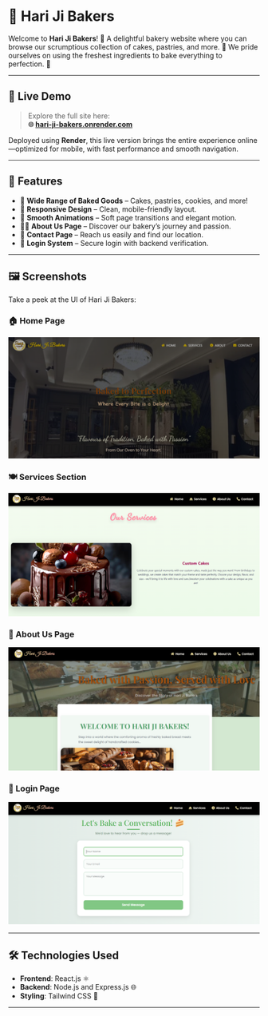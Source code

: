 # 🍰 Hari Ji Bakers

Welcome to **Hari Ji Bakers**! 🍪 A delightful bakery website where you can browse our scrumptious collection of cakes, pastries, and more. 🎂 We pride ourselves on using the freshest ingredients to bake everything to perfection. 🥐

---

## 🔗 Live Demo

> Explore the full site here:  
**🌐 [hari-ji-bakers.onrender.com](https://hari-ji-bakers.onrender.com)**

Deployed using **Render**, this live version brings the entire experience online—optimized for mobile, with fast performance and smooth navigation.

---

## 🚀 Features

- 🧁 **Wide Range of Baked Goods** – Cakes, pastries, cookies, and more!
- 📱 **Responsive Design** – Clean, mobile-friendly layout.
- 🌟 **Smooth Animations** – Soft page transitions and elegant motion.
- 🧑‍🍳 **About Us Page** – Discover our bakery’s journey and passion.
- 📍 **Contact Page** – Reach us easily and find our location.
- 🔐 **Login System** – Secure login with backend verification.

---

## 🖼️ Screenshots

Take a peek at the UI of Hari Ji Bakers:

### 🏠 Home Page  
![Homepage](https://github.com/Gunjan763/HariJiBakers/blob/main/dist/assets/ss1.png?raw=true)

### 🍽️ Services Section  
![Services](https://github.com/Gunjan763/HariJiBakers/blob/main/dist/assets/ss2.png)

### 📖 About Us Page  
![About](https://github.com/Gunjan763/HariJiBakers/blob/main/dist/assets/ss3.png)

### 🔐 Login Page  
![Login](https://github.com/Gunjan763/HariJiBakers/blob/main/dist/assets/ss4.png)

---

## 🛠️ Technologies Used

- **Frontend**: React.js ⚛️
- **Backend**: Node.js and Express.js 🌐
- **Styling**: Tailwind CSS 🌸 

---
